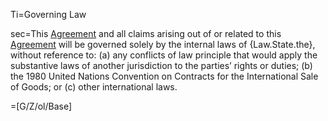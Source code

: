 Ti=Governing Law

sec=This <a href='#Def.Agreement.sec' class='definedterm'>Agreement</a> and all claims arising out of or related to this <a href='#Def.Agreement.sec' class='definedterm'>Agreement</a> will be governed solely by the internal laws of {Law.State.the}, without reference to: (a) any conflicts of law principle that would apply the substantive laws of another jurisdiction to the parties’ rights or duties; (b) the 1980 United Nations Convention on Contracts for the International Sale of Goods; or (c) other international laws.

=[G/Z/ol/Base]

